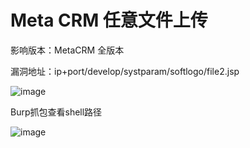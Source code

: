 # Meta CRM 任意文件上传

影响版本：MetaCRM 全版本  
 
漏洞地址：ip+port/develop/systparam/softlogo/file2.jsp  

![image](https://github.com/mai-lang-chai/Middleware-Vulnerability-detection/blob/master/Meta%20CRM/%E4%BB%BB%E6%84%8F%E6%96%87%E4%BB%B6%E4%B8%8A%E4%BC%A0/PIC/MetaCRM.jpg)

Burp抓包查看shell路径  

![image](https://github.com/mai-lang-chai/Middleware-Vulnerability-detection/blob/master/Meta%20CRM/%E4%BB%BB%E6%84%8F%E6%96%87%E4%BB%B6%E4%B8%8A%E4%BC%A0/PIC/met.jpg)


